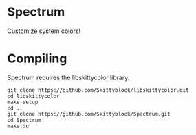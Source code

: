 # Spectrum
Customize system colors!

# Compiling
Spectrum requires the libskittycolor library.
```
git clone https://github.com/Skittyblock/libskittycolor.git
cd libskittycolor
make setup
cd ..
git clone https://github.com/Skittyblock/Spectrum.git
cd Spectrum
make do
```